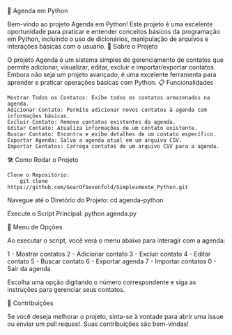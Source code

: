 📅 Agenda em Python

Bem-vindo ao projeto Agenda em Python! Este projeto é uma excelente oportunidade para praticar e entender conceitos básicos da programação em Python, incluindo o uso de dicionários, manipulação de arquivos e interações básicas com o usuário.
🚀 Sobre o Projeto

O projeto Agenda é um sistema simples de gerenciamento de contatos que permite adicionar, visualizar, editar, excluir e importar/exportar contatos. Embora não seja um projeto avançado, é uma excelente ferramenta para aprender e praticar operações básicas com Python.
📋 Funcionalidades

    Mostrar Todos os Contatos: Exibe todos os contatos armazenados na agenda.
    Adicionar Contato: Permite adicionar novos contatos à agenda com informações básicas.
    Excluir Contato: Remove contatos existentes da agenda.
    Editar Contato: Atualiza informações de um contato existente.
    Buscar Contato: Encontra e exibe detalhes de um contato específico.
    Exportar Agenda: Salva a agenda atual em um arquivo CSV.
    Importar Contatos: Carrega contatos de um arquivo CSV para a agenda.

🛠 Como Rodar o Projeto

    Clone o Repositório:
        git clone https://github.com/GearOfSevenfold/Simplesmente_Python.git
        
Navegue até o Diretório do Projeto:
    cd agenda-python

Execute o Script Principal:
python agenda.py

📌 Menu de Opções

Ao executar o script, você verá o menu abaixo para interagir com a agenda:

1 - Mostrar contatos
2 - Adicionar contato
3 - Excluir contato
4 - Editar contato
5 - Buscar contato
6 - Exportar agenda
7 - Importar contatos
0 - Sair da agenda

Escolha uma opção digitando o número correspondente e siga as instruções para gerenciar seus contatos.

🤔 Contribuições

Se você deseja melhorar o projeto, sinta-se à vontade para abrir uma issue ou enviar um pull request. Suas contribuições são bem-vindas! 

